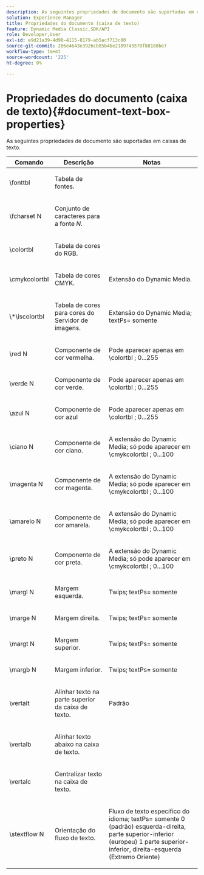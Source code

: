 ```yaml
---
description: As seguintes propriedades de documento são suportadas em caixas de texto.
solution: Experience Manager
title: Propriedades do documento (caixa de texto)
feature: Dynamic Media Classic,SDK/API
role: Developer,User
exl-id: e9d21a39-4d98-4115-8179-ab5acf713c80
source-git-commit: 206e4643e3926cb85b4be2189743578f88180be7
workflow-type: tm+mt
source-wordcount: '225'
ht-degree: 0%

---
```


# Propriedades do documento (caixa de texto){#document-text-box-properties}

As seguintes propriedades de documento são suportadas em caixas de texto.

<table id="table_8E1DF8E6BD894D7A9ACFC839918E2315"> 
 <thead> 
  <tr> 
   <th class="entry"> <b>Comando</b> </th> 
   <th class="entry"> <b>Descrição</b> </th> 
   <th class="entry"> <b>Notas</b> </th> 
  </tr> 
 </thead>
 <tbody> 
  <tr> 
   <td> <span class="codeph"> \fonttbl </span> </td> 
   <td> <p>Tabela de fontes. </p> </td> 
   <td> <p> </p> </td> 
  </tr> 
  <tr> 
   <td> <span class="codeph"> \fcharset <span class="varname"> N </span> </span> </td> 
   <td> <p>Conjunto de caracteres para a fonte <i>N</i>. </p> </td> 
   <td> <p> </p> </td> 
  </tr> 
  <tr> 
   <td> <span class="codeph"> \colortbl </span> </td> 
   <td> <p>Tabela de cores do RGB. </p> </td> 
   <td> <p> </p> </td> 
  </tr> 
  <tr> 
   <td> <span class="codeph"> \cmykcolortbl </span> </td> 
   <td> <p>Tabela de cores CMYK. </p> </td> 
   <td> <p>Extensão do Dynamic Media. </p> </td> 
  </tr> 
  <tr> 
   <td> <span class="codeph"> \*\iscolortbl </span> </td> 
   <td> <p>Tabela de cores para cores do Servidor de imagens. </p> </td> 
   <td> <p>Extensão do Dynamic Media; <span class="codeph"> textPs= </span> somente </p> </td> 
  </tr> 
  <tr> 
   <td> <span class="codeph"> \red <span class="varname"> N </span> </span> </td> 
   <td> <p>Componente de cor vermelha. </p> </td> 
   <td> <p>Pode aparecer apenas em <span class="codeph"> \colortbl </span>; 0...255 </p> </td> 
  </tr> 
  <tr> 
   <td> <span class="codeph"> \verde <span class="varname"> N </span> </span> </td> 
   <td> <p>Componente de cor verde. </p> </td> 
   <td> <p>Pode aparecer apenas em <span class="codeph"> \colortbl </span>; 0...255 </p> </td> 
  </tr> 
  <tr> 
   <td> <span class="codeph"> \azul <span class="varname"> N </span> </span> </td> 
   <td> <p>Componente de cor azul </p> </td> 
   <td> <p>Pode aparecer apenas em <span class="codeph"> \colortbl </span>; 0...255 </p> </td> 
  </tr> 
  <tr> 
   <td> <span class="codeph"> \ciano <span class="varname"> N </span> </span> </td> 
   <td> <p>Componente de cor ciano. </p> </td> 
   <td> <p>A extensão do Dynamic Media; só pode aparecer em <span class="codeph"> \cmykcolortbl </span>; 0...100 </p> </td> 
  </tr> 
  <tr> 
   <td> <span class="codeph"> \magenta <span class="varname"> N </span> </span> </td> 
   <td> <p>Componente de cor magenta. </p> </td> 
   <td> <p>A extensão do Dynamic Media; só pode aparecer em <span class="codeph"> \cmykcolortbl </span>; 0...100 </p> </td> 
  </tr> 
  <tr> 
   <td> <span class="codeph"> \amarelo <span class="varname"> N </span> </span> </td> 
   <td> <p>Componente de cor amarela. </p> </td> 
   <td> <p>A extensão do Dynamic Media; só pode aparecer em <span class="codeph"> \cmykcolortbl </span>; 0...100 </p> </td> 
  </tr> 
  <tr> 
   <td> <span class="codeph"> \preto <span class="varname"> N </span> </span> </td> 
   <td> <p>Componente de cor preta. </p> </td> 
   <td> <p>A extensão do Dynamic Media; só pode aparecer em <span class="codeph"> \cmykcolortbl </span>; 0...100 </p> </td> 
  </tr> 
  <tr> 
   <td> <span class="codeph"> \margl <span class="varname"> N </span> </span> </td> 
   <td> <p>Margem esquerda. </p> </td> 
   <td> <p>Twips; <span class="codeph"> textPs= </span> somente </p> </td> 
  </tr> 
  <tr> 
   <td> <span class="codeph"> \marge <span class="varname"> N </span> </span> </td> 
   <td> <p>Margem direita. </p> </td> 
   <td> <p>Twips; <span class="codeph"> textPs= </span> somente </p> </td> 
  </tr> 
  <tr> 
   <td> <span class="codeph"> \margt <span class="varname"> N </span> </span> </td> 
   <td> <p>Margem superior. </p> </td> 
   <td> <p>Twips; <span class="codeph"> textPs= </span> somente </p> </td> 
  </tr> 
  <tr> 
   <td> <span class="codeph"> \margb <span class="varname"> N </span> </span> </td> 
   <td> <p>Margem inferior. </p> </td> 
   <td> <p>Twips; <span class="codeph"> textPs= </span> somente </p> </td> 
  </tr> 
  <tr> 
   <td> <span class="codeph"> \vertalt </span> </td> 
   <td> <p>Alinhar texto na parte superior da caixa de texto. </p> </td> 
   <td> <p>Padrão </p> </td> 
  </tr> 
  <tr> 
   <td> <span class="codeph"> \vertalb </span> </td> 
   <td> <p>Alinhar texto abaixo na caixa de texto. </p> </td> 
   <td> <p> </p> </td> 
  </tr> 
  <tr> 
   <td> <span class="codeph"> \vertalc </span> </td> 
   <td> <p>Centralizar texto na caixa de texto. </p> </td> 
   <td> <p> </p> </td> 
  </tr> 
  <tr> 
   <td> <span class="codeph"> \stextflow <span class="varname"> N </span> </span> </td> 
   <td> <p>Orientação do fluxo de texto. </p> </td> 
   <td> <p>Fluxo de texto específico do idioma; <span class="codeph"> textPs= </span> somente 0 (padrão) esquerda-direita, parte superior-inferior (europeu) 1 parte superior-inferior, direita-esquerda (Extremo Oriente) </p> </td> 
  </tr> 
 </tbody> 
</table>
